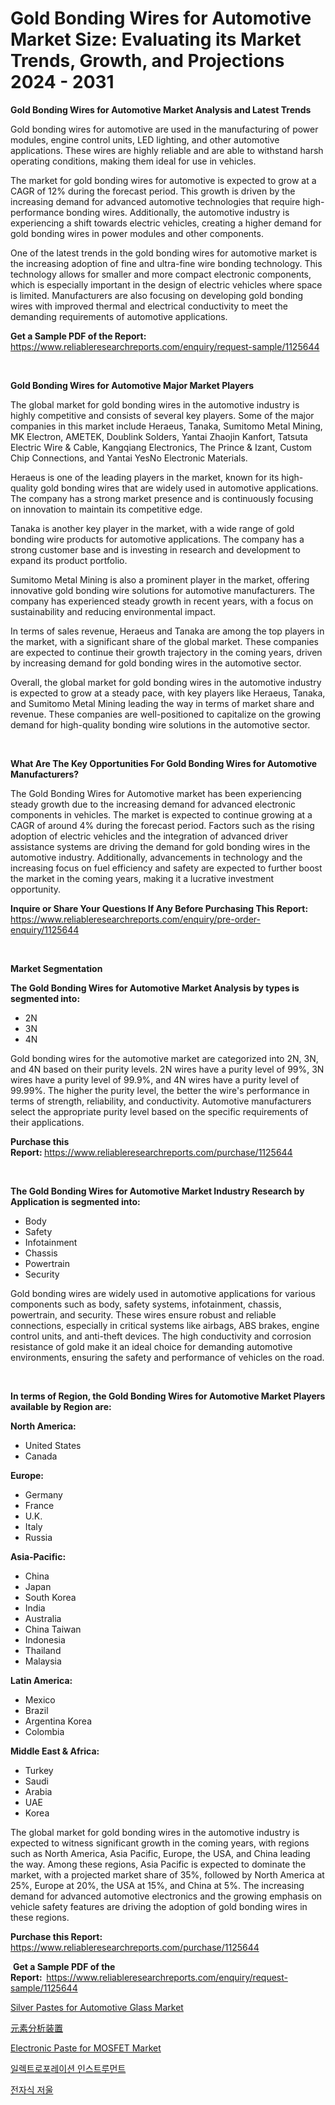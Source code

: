 <p><h1>Gold Bonding Wires for Automotive Market Size: Evaluating its Market Trends, Growth, and Projections 2024 - 2031</h1></p><p><strong>Gold Bonding Wires for Automotive Market Analysis and Latest Trends</strong></p>
<p><p>Gold bonding wires for automotive are used in the manufacturing of power modules, engine control units, LED lighting, and other automotive applications. These wires are highly reliable and are able to withstand harsh operating conditions, making them ideal for use in vehicles.</p><p>The market for gold bonding wires for automotive is expected to grow at a CAGR of 12% during the forecast period. This growth is driven by the increasing demand for advanced automotive technologies that require high-performance bonding wires. Additionally, the automotive industry is experiencing a shift towards electric vehicles, creating a higher demand for gold bonding wires in power modules and other components.</p><p>One of the latest trends in the gold bonding wires for automotive market is the increasing adoption of fine and ultra-fine wire bonding technology. This technology allows for smaller and more compact electronic components, which is especially important in the design of electric vehicles where space is limited. Manufacturers are also focusing on developing gold bonding wires with improved thermal and electrical conductivity to meet the demanding requirements of automotive applications.</p></p>
<p><strong>Get a Sample PDF of the Report:&nbsp;</strong> <a href="https://www.reliableresearchreports.com/enquiry/request-sample/1125644">https://www.reliableresearchreports.com/enquiry/request-sample/1125644</a></p>
<p>&nbsp;</p>
<p><strong>Gold Bonding Wires for Automotive Major Market Players</strong></p>
<p><p>The global market for gold bonding wires in the automotive industry is highly competitive and consists of several key players. Some of the major companies in this market include Heraeus, Tanaka, Sumitomo Metal Mining, MK Electron, AMETEK, Doublink Solders, Yantai Zhaojin Kanfort, Tatsuta Electric Wire & Cable, Kangqiang Electronics, The Prince & Izant, Custom Chip Connections, and Yantai YesNo Electronic Materials.</p><p>Heraeus is one of the leading players in the market, known for its high-quality gold bonding wires that are widely used in automotive applications. The company has a strong market presence and is continuously focusing on innovation to maintain its competitive edge.</p><p>Tanaka is another key player in the market, with a wide range of gold bonding wire products for automotive applications. The company has a strong customer base and is investing in research and development to expand its product portfolio.</p><p>Sumitomo Metal Mining is also a prominent player in the market, offering innovative gold bonding wire solutions for automotive manufacturers. The company has experienced steady growth in recent years, with a focus on sustainability and reducing environmental impact.</p><p>In terms of sales revenue, Heraeus and Tanaka are among the top players in the market, with a significant share of the global market. These companies are expected to continue their growth trajectory in the coming years, driven by increasing demand for gold bonding wires in the automotive sector.</p><p>Overall, the global market for gold bonding wires in the automotive industry is expected to grow at a steady pace, with key players like Heraeus, Tanaka, and Sumitomo Metal Mining leading the way in terms of market share and revenue. These companies are well-positioned to capitalize on the growing demand for high-quality bonding wire solutions in the automotive sector.</p></p>
<p>&nbsp;</p>
<p><strong>What Are The Key Opportunities For Gold Bonding Wires for Automotive Manufacturers?</strong></p>
<p><p>The Gold Bonding Wires for Automotive market has been experiencing steady growth due to the increasing demand for advanced electronic components in vehicles. The market is expected to continue growing at a CAGR of around 4% during the forecast period. Factors such as the rising adoption of electric vehicles and the integration of advanced driver assistance systems are driving the demand for gold bonding wires in the automotive industry. Additionally, advancements in technology and the increasing focus on fuel efficiency and safety are expected to further boost the market in the coming years, making it a lucrative investment opportunity.</p></p>
<p><strong>Inquire or Share Your Questions If Any Before Purchasing This Report:</strong> <a href="https://www.reliableresearchreports.com/enquiry/pre-order-enquiry/1125644">https://www.reliableresearchreports.com/enquiry/pre-order-enquiry/1125644</a></p>
<p>&nbsp;</p>
<p><strong>Market Segmentation</strong></p>
<p><strong>The Gold Bonding Wires for Automotive Market Analysis by types is segmented into:</strong></p>
<p><ul><li>2N</li><li>3N</li><li>4N</li></ul></p>
<p><p>Gold bonding wires for the automotive market are categorized into 2N, 3N, and 4N based on their purity levels. 2N wires have a purity level of 99%, 3N wires have a purity level of 99.9%, and 4N wires have a purity level of 99.99%. The higher the purity level, the better the wire's performance in terms of strength, reliability, and conductivity. Automotive manufacturers select the appropriate purity level based on the specific requirements of their applications.</p></p>
<p><strong>Purchase this Report:&nbsp;</strong><a href="https://www.reliableresearchreports.com/purchase/1125644">https://www.reliableresearchreports.com/purchase/1125644</a></p>
<p>&nbsp;</p>
<p><strong>The Gold Bonding Wires for Automotive Market Industry Research by Application is segmented into:</strong></p>
<p><ul><li>Body</li><li>Safety</li><li>Infotainment</li><li>Chassis</li><li>Powertrain</li><li>Security</li></ul></p>
<p><p>Gold bonding wires are widely used in automotive applications for various components such as body, safety systems, infotainment, chassis, powertrain, and security. These wires ensure robust and reliable connections, especially in critical systems like airbags, ABS brakes, engine control units, and anti-theft devices. The high conductivity and corrosion resistance of gold make it an ideal choice for demanding automotive environments, ensuring the safety and performance of vehicles on the road.</p></p>
<p>&nbsp;</p>
<p><strong>In terms of Region, the Gold Bonding Wires for Automotive Market Players available by Region are:</strong></p>
<p>
    <p> <strong> North America: </strong>
        <ul>
            <li>United States</li>
            <li>Canada</li>
        </ul>
        </p> 
    <p> <strong> Europe: </strong>
        <ul>
            <li>Germany</li>
            <li>France</li>
            <li>U.K.</li>
            <li>Italy</li>
            <li>Russia</li>
        </ul>
        </p> 
    <p> <strong> Asia-Pacific: </strong>
        <ul>
            <li>China</li>
            <li>Japan</li>
            <li>South Korea</li>
            <li>India</li>
            <li>Australia</li>
            <li>China Taiwan</li>
            <li>Indonesia</li>
            <li>Thailand</li>
            <li>Malaysia</li>
        </ul>
        </p> 
    <p> <strong> Latin America: </strong>
        <ul>
            <li>Mexico</li>
            <li>Brazil</li>
            <li>Argentina Korea</li>
            <li>Colombia</li>
        </ul>
        </p> 
    <p> <strong> Middle East & Africa: </strong>
        <ul>
            <li>Turkey</li>
            <li>Saudi</li>
            <li>Arabia</li>
            <li>UAE</li>
            <li>Korea</li>
        </ul>
    </p>
    </p>
<p><p>The global market for gold bonding wires in the automotive industry is expected to witness significant growth in the coming years, with regions such as North America, Asia Pacific, Europe, the USA, and China leading the way. Among these regions, Asia Pacific is expected to dominate the market, with a projected market share of 35%, followed by North America at 25%, Europe at 20%, the USA at 15%, and China at 5%. The increasing demand for advanced automotive electronics and the growing emphasis on vehicle safety features are driving the adoption of gold bonding wires in these regions.</p></p>
<p><strong>Purchase this Report: </strong><a href="https://www.reliableresearchreports.com/purchase/1125644">https://www.reliableresearchreports.com/purchase/1125644</a></p>
<p>&nbsp;<strong>Get a Sample PDF of the Report:&nbsp;&nbsp;</strong><a href="https://www.reliableresearchreports.com/enquiry/request-sample/1125644">https://www.reliableresearchreports.com/enquiry/request-sample/1125644</a></p>
<p><strong></strong></p>
<p><p><a href="https://github.com/Whitneyboyettebo9kiw7yr13/Market-Research-Report-List-1/blob/main/silver-pastes-for-automotive-glass-market.md">Silver Pastes for Automotive Glass Market</a></p><p><a href="https://github.com/xnljig2898992/Market-Research-Report-List-1/blob/main/9995960194452.md">元素分析装置</a></p><p><a href="https://github.com/sonuprakash1/Market-Research-Report-List-1/blob/main/electronic-paste-for-mosfet-market.md">Electronic Paste for MOSFET Market</a></p><p><a href="https://github.com/vsn7qpua81q/Market-Research-Report-List-1/blob/main/2173365194177.md">일렉트로포레이션 인스트루먼트</a></p><p><a href="https://github.com/trmesnao7959541/Market-Research-Report-List-1/blob/main/9915422194176.md">전자식 저울</a></p></p>